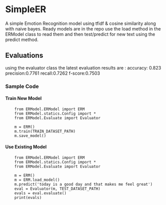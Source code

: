 # SimpleER

A simple Emotion Recognition model using tfidf & cosine similarity along with naive bayes.
Ready models are in the repo use the load method in the ERModel class to read them and then test/predict for new text using the predict method.

## Evaluations
using the evaluator class the latest evaluation results are :
accuracy: 0.823
precision:0.7761
recall:0.7262
f-score:0.7503


### Sample Code

#### Train New Model
```
    from ERModel.ERModel import ERM
    from ERModel.statics.Config import *
    from ERModel.Evaluate import Evaluator

    m = ERM()
    m.train(TRAIN_DATASET_PATH)
    m.save_model()
```

#### Use Existing Model
```
    from ERModel.ERModel import ERM
    from ERModel.statics.Config import *
    from ERModel.Evaluate import Evaluator
    
    m = ERM()
    m = ERM.load_model()
    m.predict('today is a good day and that makes me feel great')
    eval = Evaluator(m, TEST_DATASET_PATH)
    evals = eval.evaluate()
    print(evals)
```